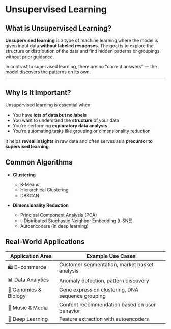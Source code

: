 # Unsupervised Learning

## What is Unsupervised Learning?

**Unsupervised learning** is a type of machine learning where the model is given input data **without labeled responses**. The goal is to explore the structure or distribution of the data and find hidden patterns or groupings without prior guidance.

In contrast to supervised learning, there are no "correct answers" — the model discovers the patterns on its own.

---

## Why Is It Important?

Unsupervised learning is essential when:
- You have **lots of data but no labels**
- You want to understand the **structure** of your data
- You're performing **exploratory data analysis**
- You're automating tasks like grouping or dimensionality reduction

It helps **reveal insights** in raw data and often serves as a **precursor to supervised learning**.


## Common Algorithms

- **Clustering**
  - K-Means
  - Hierarchical Clustering
  - DBSCAN

- **Dimensionality Reduction**
  - Principal Component Analysis (PCA)
  - t-Distributed Stochastic Neighbor Embedding (t-SNE)
  - Autoencoders (in deep learning)


## Real-World Applications

| Application Area        | Example Use Cases                               |
|-------------------------|-------------------------------------------------|
| 🛍️ E-commerce           | Customer segmentation, market basket analysis   |
| 📊 Data Analytics        | Anomaly detection, pattern discovery            |
| 🧬 Genomics & Biology    | Gene expression clustering, DNA sequence grouping |
| 🎵 Music & Media         | Content recommendation based on user behavior  |
| 🧠 Deep Learning         | Feature extraction with autoencoders           |

